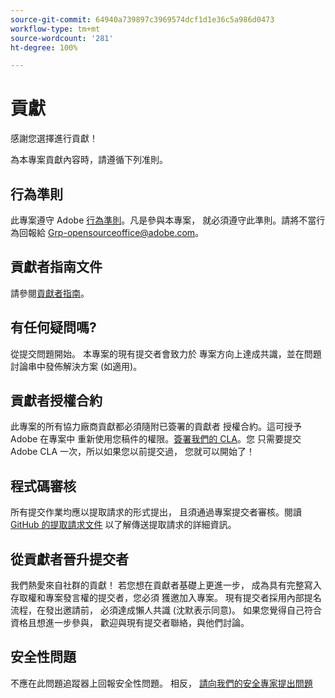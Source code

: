 ```yaml
---
source-git-commit: 64940a739897c3969574dcf1d1e36c5a986d0473
workflow-type: tm+mt
source-wordcount: '281'
ht-degree: 100%

---
```

# 貢獻

感謝您選擇進行貢獻！

為本專案貢獻內容時，請遵循下列准則。

## 行為準則

此專案遵守 Adobe [行為準則](code-of-conduct.md)。凡是參與本專案，
就必須遵守此準則。請將不當行為回報給
[Grp-opensourceoffice@adobe.com](mailto:Grp-opensourceoffice@adobe.com)。

## 貢獻者指南文件

請參閱[貢獻者指南](https://experienceleague.adobe.com/docs/contributor/contributor-guide/introduction.html?lang=zh-Hant)。

## 有任何疑問嗎?

從提交問題開始。 本專案的現有提交者會致力於
專案方向上達成共識，並在問題討論串中發佈解決方案
(如適用)。

## 貢獻者授權合約

此專案的所有協力廠商貢獻都必須隨附已簽署的貢獻者
授權合約。這可授予 Adobe 在專案中
重新使用您稿件的權限。[簽署我們的 CLA](http://opensource.adobe.com/cla.html)。您
只需要提交 Adobe CLA 一次，所以如果您以前提交過，
您就可以開始了！

## 程式碼審核

所有提交作業均應以提取請求的形式提出，
且須通過專案提交者審核。閱讀 [GitHub 的提取請求文件](https://help.github.com/articles/about-pull-requests/)
以了解傳送提取請求的詳細資訊。

<!--
Lastly, please follow the [pull request template](PULL_REQUEST_TEMPLATE.md) when
submitting a pull request!
-->

## 從貢獻者晉升提交者

我們熱愛來自社群的貢獻！ 若您想在貢獻者基礎上更進一步，
成為具有完整寫入存取權和專案發言權的提交者，您必須
獲邀加入專案。 現有提交者採用內部提名
流程，在發出邀請前，
必須達成懶人共識 (沈默表示同意)。 如果您覺得自己符合資格且想進一步參與，
歡迎與現有提交者聯絡，與他們討論。

## 安全性問題

不應在此問題追蹤器上回報安全性問題。 相反， [請向我們的安全專家提出問題](https://helpx.adobe.com/tw/security/alertus.html)
